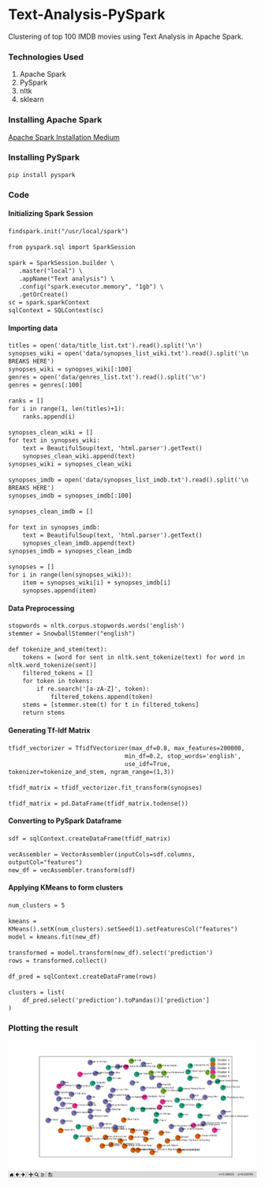 # Text-Analysis-PySpark
Clustering of top 100 IMDB movies using Text Analysis in Apache Spark.

### Technologies Used
1. Apache Spark
2. PySpark
3. nltk
4. sklearn

### Installing Apache Spark
[Apache Spark Installation Medium](https://medium.com/devilsadvocatediwakar/installing-apache-spark-on-ubuntu-8796bfdd0861)

### Installing PySpark 
```
pip install pyspark
```
### Code

#### Initializing Spark Session
```
findspark.init("/usr/local/spark")

from pyspark.sql import SparkSession

spark = SparkSession.builder \
   .master("local") \
   .appName("Text analysis") \
   .config("spark.executor.memory", "1gb") \
   .getOrCreate()
sc = spark.sparkContext
sqlContext = SQLContext(sc)
```  

#### Importing data
```
titles = open('data/title_list.txt').read().split('\n')
synopses_wiki = open('data/synopses_list_wiki.txt').read().split('\n BREAKS HERE')
synopses_wiki = synopses_wiki[:100]
genres = open('data/genres_list.txt').read().split('\n')
genres = genres[:100]

ranks = []
for i in range(1, len(titles)+1):
    ranks.append(i)

synopses_clean_wiki = []
for text in synopses_wiki:
    text = BeautifulSoup(text, 'html.parser').getText()
    synopses_clean_wiki.append(text)
synopses_wiki = synopses_clean_wiki

synopses_imdb = open('data/synopses_list_imdb.txt').read().split('\n BREAKS HERE')
synopses_imdb = synopses_imdb[:100]

synopses_clean_imdb = []

for text in synopses_imdb:
    text = BeautifulSoup(text, 'html.parser').getText()
    synopses_clean_imdb.append(text)
synopses_imdb = synopses_clean_imdb

synopses = []
for i in range(len(synopses_wiki)):
    item = synopses_wiki[i] + synopses_imdb[i]
    synopses.append(item)

```

#### Data Preprocessing
```
stopwords = nltk.corpus.stopwords.words('english')
stemmer = SnowballStemmer("english")

def tokenize_and_stem(text):
    tokens = [word for sent in nltk.sent_tokenize(text) for word in nltk.word_tokenize(sent)]
    filtered_tokens = []
    for token in tokens:
        if re.search('[a-zA-Z]', token):
            filtered_tokens.append(token)
    stems = [stemmer.stem(t) for t in filtered_tokens]
    return stems

```

#### Generating Tf-Idf Matrix
```
tfidf_vectorizer = TfidfVectorizer(max_df=0.8, max_features=200000,
                                 min_df=0.2, stop_words='english',
                                 use_idf=True, tokenizer=tokenize_and_stem, ngram_range=(1,3))

tfidf_matrix = tfidf_vectorizer.fit_transform(synopses)

tfidf_matrix = pd.DataFrame(tfidf_matrix.todense())
```

#### Converting to PySpark Dataframe
```
sdf = sqlContext.createDataFrame(tfidf_matrix)

vecAssembler = VectorAssembler(inputCols=sdf.columns, outputCol="features")
new_df = vecAssembler.transform(sdf)
``` 

#### Applying KMeans to form clusters
```
num_clusters = 5

kmeans = KMeans().setK(num_clusters).setSeed(1).setFeaturesCol("features")
model = kmeans.fit(new_df)

transformed = model.transform(new_df).select('prediction')
rows = transformed.collect()

df_pred = sqlContext.createDataFrame(rows)

clusters = list(
    df_pred.select('prediction').toPandas()['prediction']
)

```

### Plotting the result
![result](https://github.com/DarkMatter8/Text-Analysis-PySpark/blob/master/result.png)